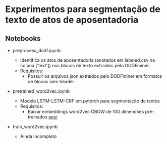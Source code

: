 # Experimentos para segmentação de texto de atos de aposentadoria

## Notebooks
- preprocess_dodf.ipynb
  - Identifica os atos de aposentadoria (anotados em labeled.csv na coluna ['text']) nos blocos de texto extraidos pelo DODFminer.
  - Requisitos:
    - Possuir os arquivos json extraídos pelo DODFminer em formatos de blocos sem header
    
- pretrained_word2vec.ipynb
  - Modelo LSTM-LSTM-CRF em pytorch para segmentação de textos
  - Requisitos:
    - Baixar embeddings word2vec CBOW de 100 dimensões pré-treinados [aqui](http://www.nilc.icmc.usp.br/embeddings)
    
- train_word2vec.ipynb
  - Ainda incompleto
